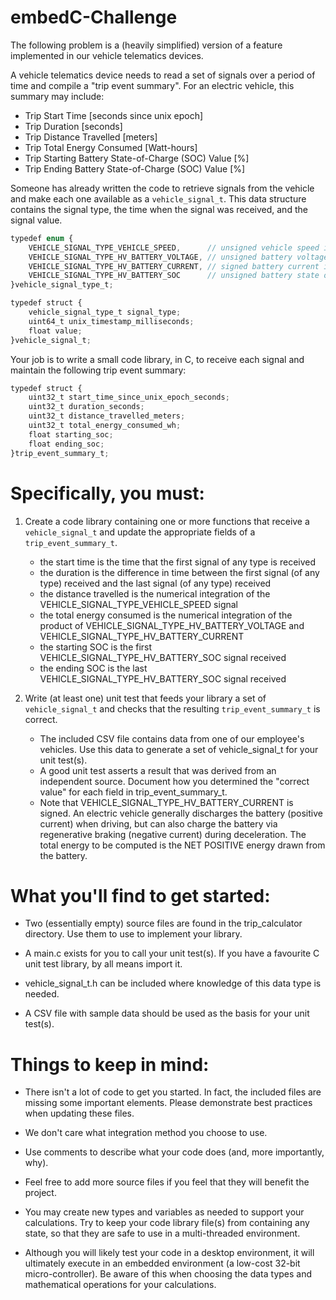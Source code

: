 # embedC-Challenge

The following problem is a (heavily simplified) version of a feature implemented in our vehicle telematics devices.

A vehicle telematics device needs to read a set of signals over a period of time and compile a "trip event summary". For an electric vehicle, this summary may include:

* Trip Start Time [seconds since unix epoch]
* Trip Duration [seconds]
* Trip Distance Travelled [meters]
* Trip Total Energy Consumed [Watt-hours]
* Trip Starting Battery State-of-Charge (SOC) Value [%]
* Trip Ending Battery State-of-Charge (SOC) Value [%]

Someone has already written the code to retrieve signals from the vehicle and make each one available as a ```vehicle_signal_t```. This data structure contains the signal type, the time when the signal was received, and the signal value.

```javascript
typedef enum {
    VEHICLE_SIGNAL_TYPE_VEHICLE_SPEED,		// unsigned vehicle speed in kilometers per hour
    VEHICLE_SIGNAL_TYPE_HV_BATTERY_VOLTAGE,	// unsigned battery voltage in volts
    VEHICLE_SIGNAL_TYPE_HV_BATTERY_CURRENT,	// signed battery current in amps
    VEHICLE_SIGNAL_TYPE_HV_BATTERY_SOC		// unsigned battery state of charge in percent
}vehicle_signal_type_t;

typedef struct {
    vehicle_signal_type_t signal_type;
    uint64_t unix_timestamp_milliseconds;
    float value;
}vehicle_signal_t;
```

Your job is to write a small code library, in C, to receive each signal and maintain the following trip event summary:

```javascript
typedef struct {
    uint32_t start_time_since_unix_epoch_seconds;
    uint32_t duration_seconds;
    uint32_t distance_travelled_meters;
    uint32_t total_energy_consumed_wh;
    float starting_soc;
    float ending_soc;
}trip_event_summary_t;
```

# Specifically, you must:

1) Create a code library containing one or more functions that receive a ```vehicle_signal_t``` and update the appropriate fields of a ```trip_event_summary_t```.
	* the start time is the time that the first signal of any type is received
	* the duration is the difference in time between the first signal (of any type) received and the last signal (of any type) received
	* the distance travelled is the numerical integration of the VEHICLE_SIGNAL_TYPE_VEHICLE_SPEED signal
	* the total energy consumed is the numerical integration of the product of VEHICLE_SIGNAL_TYPE_HV_BATTERY_VOLTAGE and VEHICLE_SIGNAL_TYPE_HV_BATTERY_CURRENT
	* the starting SOC is the first VEHICLE_SIGNAL_TYPE_HV_BATTERY_SOC signal received
	* the ending SOC is the last VEHICLE_SIGNAL_TYPE_HV_BATTERY_SOC signal received
	
2) Write (at least one) unit test that feeds your library a set of ```vehicle_signal_t``` and checks that the resulting ```trip_event_summary_t``` is correct.
	* The included CSV file contains data from one of our employee's vehicles. Use this data to generate a set of vehicle_signal_t for your unit test(s).
	* A good unit test asserts a result that was derived from an independent source. Document how you determined the "correct value" for each field in trip_event_summary_t.
	* Note that VEHICLE_SIGNAL_TYPE_HV_BATTERY_CURRENT is signed. An electric vehicle generally discharges the battery (positive current) when driving, but can also charge the battery via regenerative braking (negative current) during deceleration. The total energy to be computed is the NET POSITIVE energy drawn from the battery.

# What you'll find to get started:

* Two (essentially empty) source files are found in the trip_calculator directory. Use them to use to implement your library.

* A main.c exists for you to call your unit test(s). If you have a favourite C unit test library, by all means import it.

* vehicle_signal_t.h can be included where knowledge of this data type is needed.

* A CSV file with sample data should be used as the basis for your unit test(s).

# Things to keep in mind:

* There isn't a lot of code to get you started. In fact, the included files are missing some important elements. Please demonstrate best practices when updating these files.

* We don't care what integration method you choose to use.

* Use comments to describe what your code does (and, more importantly, why).

* Feel free to add more source files if you feel that they will benefit the project.

* You may create new types and variables as needed to support your calculations. Try to keep your code library file(s) from containing any state, so that they are safe to use in a multi-threaded environment.

* Although you will likely test your code in a desktop environment, it will ultimately execute in an embedded environment (a low-cost 32-bit micro-controller). Be aware of this when choosing the data types and mathematical operations for your calculations.
